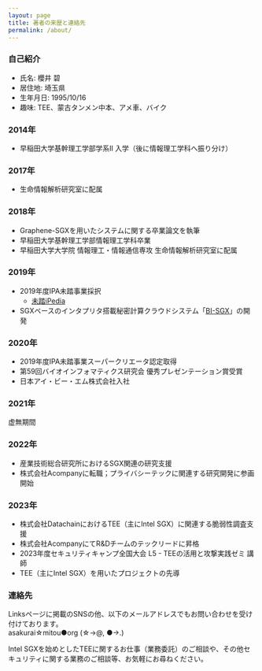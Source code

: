 ```yaml
---
layout: page
title: 著者の来歴と連絡先
permalink: /about/
---
```


### 自己紹介
* 氏名: 櫻井 碧
* 居住地: 埼玉県
* 生年月日: 1995/10/16
* 趣味: TEE、蒙古タンメン中本、アメ車、バイク

### 2014年
* 早稲田大学基幹理工学部学系II 入学（後に情報理工学科へ振り分け）

### 2017年
* 生命情報解析研究室に配属

### 2018年
* Graphene-SGXを用いたシステムに関する卒業論文を執筆
* 早稲田大学基幹理工学部情報理工学科卒業
* 早稲田大学大学院 情報理工・情報通信専攻 生命情報解析研究室に配属

### 2019年
* 2019年度IPA未踏事業採択
  * [未踏iPedia](https://jinzaiipedia.ipa.go.jp/mitou_ipedia/development_result/post/%E7%94%9F%E5%91%BD%E6%83%85%E5%A0%B1%E8%A7%A3%E6%9E%90%E5%90%91%E3%81%91%E3%82%A4%E3%83%B3%E3%82%BF%E3%83%97%E3%83%AA%E3%82%BF%E3%82%92%E6%90%AD%E8%BC%89%E3%81%97%E3%81%9F%E7%A7%98%E5%AF%86%E8%A8%88)
* SGXベースのインタプリタ搭載秘密計算クラウドシステム「[BI-SGX](https://bi-sgx.net/)」の開発

### 2020年
* 2019年度IPA未踏事業スーパークリエータ認定取得
* 第59回バイオインフォマティクス研究会 優秀プレゼンテーション賞受賞
* 日本アイ・ビー・エム株式会社入社

### 2021年
虚無期間

### 2022年
* 産業技術総合研究所におけるSGX関連の研究支援
* 株式会社Acompanyに転職；プライバシーテックに関連する研究開発に参画開始

### 2023年
* 株式会社DatachainにおけるTEE（主にIntel SGX）に関連する脆弱性調査支援
* 株式会社AcompanyにてR&Dチームのテックリードに昇格
* 2023年度セキュリティキャンプ全国大会 L5 - TEEの活用と攻撃実践ゼミ 講師
* TEE（主にIntel SGX）を用いたプロジェクトの先導

### 連絡先
Linksページに掲載のSNSの他、以下のメールアドレスでもお問い合わせを受け付けております。  
asakurai☆mitou●org (☆->@, ●->.)  

Intel SGXを始めとしたTEEに関するお仕事（業務委託）のご相談や、その他セキュリティに関する業務のご相談等、お気軽にお尋ねください。